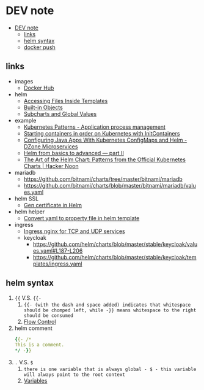 <a id="markdown-dev-note" name="dev-note"></a>

# DEV note

<!-- TOC -->

- [DEV note](#dev-note)
    - [links](#links)
    - [helm syntax](#helm-syntax)
    - [docker push](#docker-push)

<!-- /TOC -->

<a id="markdown-links" name="links"></a>
## links

- images
    - [Docker Hub](https://hub.docker.com/repositories)
- helm
    - [Accessing Files Inside Templates](https://helm.sh/docs/chart_template_guide/accessing_files/)
    - [Built-in Objects](https://helm.sh/docs/chart_template_guide/builtin_objects/#helm)
    - [Subcharts and Global Values](https://helm.sh/docs/chart_template_guide/subcharts_and_globals/)
- example
    - [Kubernetes Patterns - Application process management](https://www.magalix.com/blog/kubernetes-patterns-application-process-management-1)
    - [Starting containers in order on Kubernetes with InitContainers](https://medium.com/@xcoulon/initializing-containers-in-order-with-kubernetes-18173b9cc222)
    - [Configuring Java Apps With Kubernetes ConfigMaps and Helm - DZone Microservices](https://dzone.com/articles/configuring-java-apps-with-kubernetes-configmaps-a)
    - [Helm from basics to advanced — part II](https://banzaicloud.com/blog/creating-helm-charts-part-2/)
    - [The Art of the Helm Chart: Patterns from the Official Kubernetes Charts | Hacker Noon](https://hackernoon.com/the-art-of-the-helm-chart-patterns-from-the-official-kubernetes-charts-8a7cafa86d12)
- mariadb
    - https://github.com/bitnami/charts/tree/master/bitnami/mariadb
    - https://github.com/bitnami/charts/blob/master/bitnami/mariadb/values.yaml
- helm SSL
    - [Gen certificate in Helm](https://medium.com/nuvo-group-tech/move-your-certs-to-helm-4f5f61338aca)
- helm helper
    - [Convert yaml to property file in helm template](https://stackoverflow.com/questions/60184221/convert-yaml-to-property-file-in-helm-template)
- ingress
    - [Ingress nginx for TCP and UDP services](https://minikube.sigs.k8s.io/docs/tutorials/nginx_tcp_udp_ingress/)
    - keycloak
        - https://github.com/helm/charts/blob/master/stable/keycloak/values.yaml#L187-L206
        - https://github.com/helm/charts/blob/master/stable/keycloak/templates/ingress.yaml




<a id="markdown-helm-syntax" name="helm-syntax"></a>
## helm syntax

1. `{{` V.S. `{{-`
    1. `{{- (with the dash and space added) indicates that whitespace should be chomped left, while -}} means whitespace to the right should be consumed`
    1. [Flow Control](https://helm.sh/docs/chart_template_guide/control_structures/#controlling-whitespace)
1. helm comment
    ```yaml
    {{- /*
    This is a comment.
    */ -}}
    ```
1. `.` V.S. `$`
    1. `there is one variable that is always global - $ - this variable will always point to the root context`
    1. [Variables](https://helm.sh/docs/chart_template_guide/variables/)
